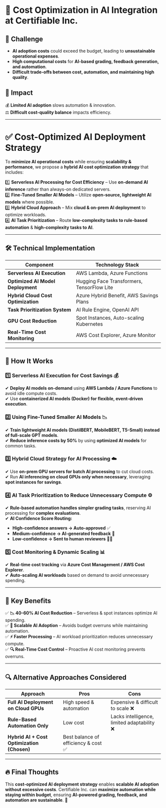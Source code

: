# 🚀 Cost Optimization in AI Integration at Certifiable Inc.

## 🔹 Challenge
- **AI adoption costs** could exceed the budget, leading to **unsustainable operational expenses**.
- **High computational costs** for **AI-based grading, feedback generation, and automation**.
- **Difficult trade-offs between cost, automation, and maintaining high quality**.

## 🔹 Impact
💰 **Limited AI adoption** slows automation & innovation.  
⚖️ **Difficult cost-quality balance** impacts efficiency.

---

# ✅ Cost-Optimized AI Deployment Strategy

To **minimize AI operational costs** while ensuring **scalability & performance**, we propose a **hybrid AI cost optimization strategy** that includes:

1️⃣ **Serverless AI Processing for Cost Efficiency** – Use **on-demand AI inference** rather than always-on dedicated servers.  
2️⃣ **Fine-Tuned Smaller AI Models** – Utilize **open-source, lightweight AI models** where possible.  
3️⃣ **Hybrid Cloud Approach** – Mix **cloud & on-prem AI deployment** to optimize workloads.  
4️⃣ **AI Task Prioritization** – Route **low-complexity tasks to rule-based automation** & **high-complexity tasks to AI**.

---

## 🛠 Technical Implementation

| **Component**                 | **Technology Stack** |
|-------------------------------|---------------------|
| **Serverless AI Execution**   | AWS Lambda, Azure Functions |
| **Optimized AI Model Deployment** | Hugging Face Transformers, TensorFlow Lite |
| **Hybrid Cloud Cost Optimization** | Azure Hybrid Benefit, AWS Savings Plans |
| **Task Prioritization System** | AI Rule Engine, OpenAI API |
| **GPU Cost Reduction** | Spot Instances, Auto-scaling Kubernetes |
| **Real-Time Cost Monitoring** | AWS Cost Explorer, Azure Monitor |

---

## 🚀 How It Works

### **1️⃣ Serverless AI Execution for Cost Savings** 💰
✔ **Deploy AI models on-demand** using **AWS Lambda / Azure Functions** to avoid idle compute costs.  
✔ Use **containerized AI models (Docker) for flexible, event-driven execution**.

### **2️⃣ Using Fine-Tuned Smaller AI Models** 📉
✔ **Train lightweight AI models (DistilBERT, MobileBERT, T5-Small) instead of full-scale GPT models**.  
✔ **Reduce inference costs by 50%** by using **optimized AI models** for common tasks.

### **3️⃣ Hybrid Cloud Strategy for AI Processing** ☁️
✔ Use **on-prem GPU servers for batch AI processing** to cut cloud costs.  
✔ Run **AI inferencing on cloud GPUs only when necessary**, leveraging **spot instances for savings**.

### **4️⃣ AI Task Prioritization to Reduce Unnecessary Compute** ⚙
✔ **Rule-based automation handles simpler grading tasks**, reserving AI processing for **complex evaluations**.  
✔ **AI Confidence Score Routing:**
- **High-confidence answers → Auto-approved** ✅
- **Medium-confidence → AI-generated feedback** 📝
- **Low-confidence → Sent to human reviewers** 👨‍🏫

### **5️⃣ Cost Monitoring & Dynamic Scaling** 📊
✔ **Real-time cost tracking** via **Azure Cost Management / AWS Cost Explorer**.  
✔ **Auto-scaling AI workloads** based on demand to avoid unnecessary spending.

---

## 🎯 Key Benefits
✅ **📉 40-60% AI Cost Reduction** – Serverless & spot instances optimize AI spending.  
✅ **🚀 Scalable AI Adoption** – Avoids budget overruns while maintaining automation.  
✅ **⚡ Faster Processing** – AI workload prioritization reduces unnecessary compute.  
✅ **🔍 Real-Time Cost Control** – Proactive AI cost monitoring prevents overruns.

---

## 🔍 Alternative Approaches Considered

| Approach                         | Pros                      | Cons                         |
|----------------------------------|--------------------------|------------------------------|
| **Full AI Deployment on Cloud GPUs** | High speed & automation | Expensive & difficult to scale ❌ |
| **Rule-Based Automation Only**  | Low cost | Lacks intelligence, limited adaptability ❌ |
| **Hybrid AI + Cost Optimization (Chosen)** | Best balance of efficiency & cost ✅ |

---

## 🔥 Final Thoughts

This **cost-optimized AI deployment strategy** enables **scalable AI adoption without excessive costs**. Certifiable Inc. can **maximize automation while staying within budget**, ensuring **AI-powered grading, feedback, and automation are sustainable**. 🚀
